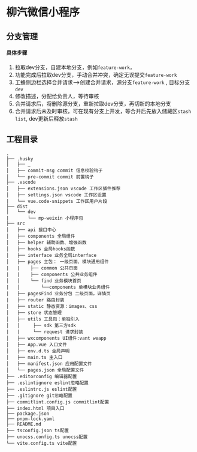 # 柳汽微信小程序


## 分支管理

#### 具体步骤
1. 拉取dev分支，自建本地分支，例如`feature-work`，
2. 功能完成后拉取dev分支，手动合并冲突，确定无误提交`feature-work`
3. 工蜂侧边栏选择合并请求——>创建合并请求，源分支`feature-work` , 目标分支 `dev`
4. 修改描述，分配给负责人，等待审核
5. 合并请求后，将删除源分支，重新拉取dev分支，再切新的本地分支
6. 合并请求后未及时审核，可在现有分支上开发，等合并后先放入储藏区`stash list`, dev更新后释放`stash`

## 工程目录

```shell
.
├── .husky
│   ├── _
│   ├── commit-msg commit 信息校验钩子
│   └── pre-commit commit 前置钩子
├── .vscode
│   ├── extensions.json vscode 工作区插件推荐
│   ├── settings.json vscode 工作区设置
|   └── vue.code-snippets 工作区用户片段
├── dist
│   └── dev
|       └── mp-weixin 小程序包
├── src
│   ├── api 接口中心
│   ├── components 全局组件
│   ├── helper 辅助函数、增强函数
│   ├── hooks 全局hooks函数
│   ├── interface 业务全局interface
│   ├── pages 主包： 一级页面、模块通用组件
|   |    ├── common 公共页面
|   |    ├── components 公共业务组件
│   │    └── find 业务模块首页
|   │        └──components 单模块业务组件
|   ├── pagesFind 业务分包 二级页面，详情页
|   ├── router 路由封装
│   ├── static 静态资源：images、css
│   ├── store 状态管理
│   ├── utils 工具包：单独引入
│   │     ├── sdk 第三方sdk
|   |     └── request 请求封装
│   ├── wxcomponents UI组件:vant weapp
│   ├── App.vue 入口文件
│   ├── env.d.ts 全局声明
│   ├── main.ts 主入口
│   ├── manifest.json 应用配置文件
│   └── pages.json 全局配置文件
├── .editorconfig 编辑器配置
├── .eslintignore eslint忽略配置
├── .eslintrc.js eslint配置
├── .gitignore git忽略配置
├── commitlint.config.js commitlint配置
├── index.html 项目入口
├── package.json
├── pnpm-lock.yaml
├── README.md
├── tsconfig.json ts配置
├── unocss.config.ts unocss配置
└── vite.config.ts vite配置
```
